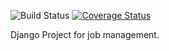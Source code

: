![Build Status](https://travis-ci.org/alexphelps/gitjobs.svg?branch=master)  [![Coverage Status](https://coveralls.io/repos/alexphelps/gitjobs/badge.svg?branch=master&service=github)](https://coveralls.io/github/alexphelps/gitjobs?branch=master)

Django Project for job management.
